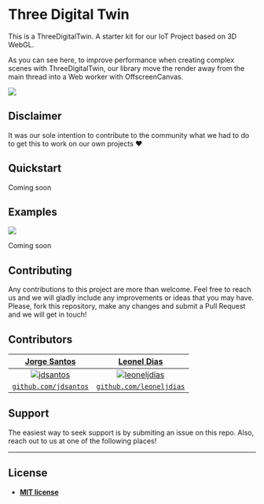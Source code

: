 # Three Digital Twin

This is a ThreeDigitalTwin. A starter kit for our IoT Project based on 3D WebGL.

As you can see here, to improve performance when creating complex scenes with ThreeDigitalTwin, our library move the render away from the main thread into a Web worker with OffscreenCanvas.

![](https://github.com/triedeti/ThreeDigitalTwin/blob/master/docs/img/digitaltwin_main.gif?raw=true)

## Disclaimer

It was our sole intention to contribute to the community what we had to do to get this to work on our own projects ❤️

## Quickstart

Coming soon 

## Examples

![](https://github.com/triedeti/ThreeDigitalTwin/blob/master/docs/img/digitaltwin.gif?raw=true)

Coming soon 

## Contributing

Any contributions to this project are more than welcome. Feel free to reach us and we will gladly include any improvements or ideas that you may have.
Please, fork this repository, make any changes and submit a Pull Request and we will get in touch!

## Contributors

| <a href="http://jdsantos.github.io" target="_blank">**Jorge Santos**</a> | <a href="https://github.com/leoneljdias" target="_blank">**Leonel Dias**</a> 
| :---: |:---:|
| [![jdsantos](https://avatars1.githubusercontent.com/u/1708961?v=3&s=50)](http://jdsantos.github.io)    | [![leoneljdias](https://avatars1.githubusercontent.com/u/4217810?v=3&s=50)](http://fvcproductions.com) |
| <a href="https://github.com/jdsantos" target="_blank">`github.com/jdsantos`</a> | <a href="https://github.com/leoneljdias" target="_blank">`github.com/leoneljdias`</a> 

## Support

The easiest way to seek support is by submiting an issue on this repo.
Also, reach out to us at one of the following places!

---

## License

- **[MIT license](http://opensource.org/licenses/mit-license.php)**
